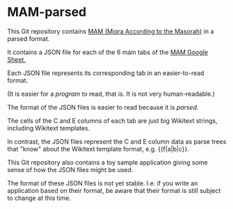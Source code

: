 # MAM-parsed
 
This Git repository contains [MAM (Miqra According to the Masorah)](https://en.wikisource.org/wiki/User:Dovi/Miqra_according_to_the_Masorah) in a parsed format.

It contains a JSON file for each of the 6 main tabs of the [MAM Google Sheet.](https://docs.google.com/spreadsheets/d/1mkQyj6by1AtBUabpbaxaZq9Z2X3pX8ZpwG91ZCSOEYs/edit#gid=920165745)

Each JSON file represents its corresponding tab in an easier-to-read format.

(It is easier for a *program* to read, that is. It is not very human-readable.)

The format of the JSON files is easier to read because it is *parsed*.

The cells of the C and E columns of each tab are just big Wikitext strings,
including Wikitext templates.

In contrast, the JSON files represent the C and E column data as
parse trees that "know" about the Wikitext template format, e.g. {{f|a|b|c}}.

This Git repository also contains a toy sample application giving some sense of how
the JSON files might be used.

The format of these JSON files is not yet stable. I.e. if you write an application
based on their format, be aware that their format is still subject to change at this time.
